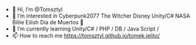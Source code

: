 - 👋 Hi, I’m @Tomsztyl
- 👀 I’m interested in Cyberpunk2077 The Witcher Disney Unity/C# NASA Billie Eilish Dia de Muertos 💛
- 🌱 I’m currently learning Unity/C# / PHP / DB / Java Script / 
- 📫 How to reach me https://tomsztyl.github.io/tomek.jelito/
